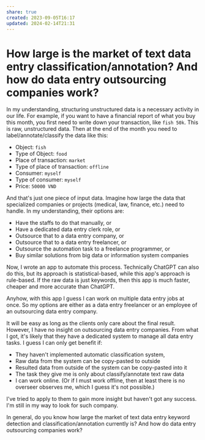 ```yaml
---
share: true
created: 2023-09-05T16:17
updated: 2024-02-14T21:31
---
```

# How large is the market of text data entry classification/annotation? And how do data entry outsourcing companies work?
In my understanding, structuring unstructured data is a necessary activity in our life. For example, if you want to have a financial report of what you buy this month, you first need to write down your transaction, like `fish 50k`. This is raw, unstructured data. Then at the end of the month you need to label/annotate/classify the data like this:

* Object: `fish`
* Type of Object: `food`
* Place of transaction: `market`
* Type of place of transaction: `offline`
* Consumer: `myself`
* Type of consumer: `myself`
* Price: `50000 VND`

And that's just one piece of input data. Imagine how large the data that specialized companies or projects (medical, law, finance, etc.) need to handle. In my understanding, their options are:

* Have the staffs to do that manually, or
* Have a dedicated data entry clerk role, or
* Outsource that to a data entry company, or
* Outsource that to a data entry freelancer, or
* Outsource the automation task to a freelance programmer, or
* Buy similar solutions from big data or information system companies

Now, I wrote an app to automate this process. Technically ChatGPT can also do this, but its approach is statistical-based, while this app's approach is rule-based. If the raw data is just keywords, then this app is much faster, cheaper and more accurate than ChatGPT.

Anyhow, with this app I guess I can work on multiple data entry jobs at once. So my options are either as a data entry freelancer or an employee of an outsourcing data entry company.

It will be easy as long as the clients only care about the final result. However, I have no insight on outsourcing data entry companies. From what I got, it's likely that they have a dedicated system to manage all data entry tasks. I guess I can only get benefit if:

* They haven't implemented automatic classification system, 
* Raw data from the system can be copy-pasted to outside 
* Resulted data from outside of the system can be copy-pasted into it
* The task they give me is only about classify/annotate text raw data
* I can work online. (Or if I must work offline, then at least there is no overseer observes me, which I guess it's not possible.) 

I've tried to apply to them to gain more insight but haven't got any success. I'm still in my way to look for such company.

In general, do you know how large the market of text data entry keyword detection and classification/annotation currently is? And how do data entry outsourcing companies work?